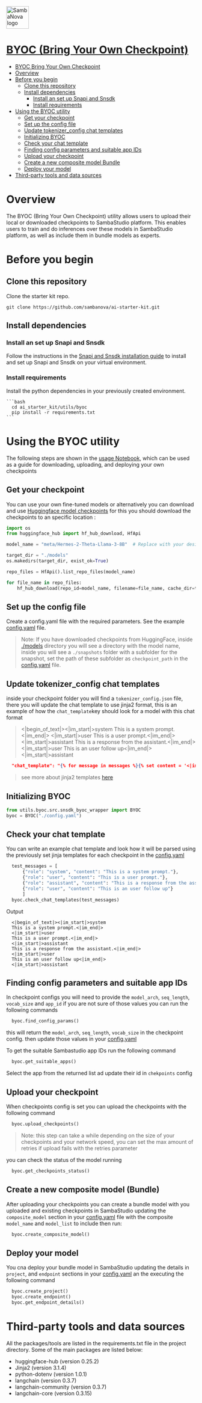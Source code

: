 <a href="https://sambanova.ai/">
<picture>
 <source media="(prefers-color-scheme: dark)" srcset="../../images/SambaNova-light-logo-1.png" height="60">
  <img alt="SambaNova logo" src="../images/SambaNova-dark-logo-1.png" height="60">
</picture>

BYOC (Bring Your Own Checkpoint)
======================

</a><!-- TOC -->

- [BYOC Bring Your Own Checkpoint](#byoc-bring-your-own-checkpoint)
- [Overview](#overview)
- [Before you begin](#before-you-begin)
    - [Clone this repository](#clone-this-repository)
    - [Install dependencies](#install-dependencies)
        - [Install an set up Snapi and Snsdk](#install-an-set-up-snapi-and-snsdk)
        - [Install requirements](#install-requirements)
- [Using the BYOC utility](#using-the-byoc-utility)
    - [Get your checkpoint](#get-your-checkpoint)
    - [Set up the config file](#set-up-the-config-file)
    - [Update tokenizer_config chat templates](#update-tokenizer_config-chat-templates)
    - [Initializing BYOC](#initializing-byoc)
    - [Check your chat template](#check-your-chat-template)
    - [Finding config parameters and suitable app IDs](#finding-config-parameters-and-suitable-app-ids)
    - [Upload your checkpoint](#upload-your-checkpoint)
    - [Create a new composite model Bundle](#create-a-new-composite-model-bundle)
    - [Deploy your model](#deploy-your-model)
- [Third-party tools and data sources](#third-party-tools-and-data-sources)

<!-- /TOC -->

# Overview
The BYOC (Bring Your Own Checkpoint) utility allows users to upload their local or downloaded checkpoints to SambaStudio platform. This enables users to train and do inferences over these models in SambaStudio platform, as well as include them in bundle models as experts.

# Before you begin

## Clone this repository

Clone the starter kit repo.
```
git clone https://github.com/sambanova/ai-starter-kit.git
```

## Install dependencies

### Install an set up Snapi and Snsdk
Follow the instructions in the [Snapi and Snsdk installation guide](https://docs.sambanova.ai/sambastudio/latest/cli-setup.html) to install and set up Snapi and Snsdk on your virtual environment.

### Install requirements
Install the python dependencies in your previously created environment.

    ```bash
      cd ai_starter_kit/utils/byoc
      pip install -r requirements.txt
    ``` 

# Using the BYOC utility

The following steps are shown in the [usage Notebook](./usage.ipynb), which can be used as a guide for downloading, uploading, and deploying your own checkpoints

## Get your checkpoint

You can use your own fine-tuned models or alternatively  you can download and use [Huggingface model checkpoints](https://huggingface.co/models?pipeline_tag=text-generation&sort=trending) for this you should download the checkpoints to an specific location :

```python
import os
from huggingface_hub import hf_hub_download, HfApi

model_name = "meta/Hermes-2-Theta-Llama-3-8B"  # Replace with your desired model

target_dir = "./models"  
os.makedirs(target_dir, exist_ok=True)

repo_files = HfApi().list_repo_files(model_name)

for file_name in repo_files:
    hf_hub_download(repo_id=model_name, filename=file_name, cache_dir=target_dir)
```

## Set up the config file

Create a config.yaml file with the required parameters. See the example [config.yaml](./config.yaml) file.

> Note: If you have downloaded checkpoints from HuggingFace, inside [./models](./models/) directory you will see a directory with the model name, inside you will see a `./snapshots` folder with a subfolder for the snapshot, set the path of these subfolder as `checkpoint_path` in the [config.yaml](./config.yaml) file.

## Update tokenizer_config chat templates

inside your checkpoint folder you will find a `tokenizer_config.json` file, there you will update the chat template to use jinja2 format, this is an example of how the `chat_template`key should look for a model with this chat format

><|begin_of_text|><|im_start|>system
This is a system prompt.<|im_end|>
<|im_start|>user
This is a user prompt.<|im_end|>
<|im_start|>assistant
This is a response from the assistant.<|im_end|>
<|im_start|>user
This is an user follow up<|im_end|>
<|im_start|>assistant

```json
  "chat_template": "{% for message in messages %}{% set content = '<|im_start|>' + message['role'] + '\n' + message['content'] | trim + '<|im_end|>'+'\n' %}{% if loop.index0 == 0 %}{% set content = bos_token + content %}{% endif %}{{ content }}{% endfor %}<|im_start|>assistant\n"
```

> see more about jinja2 templates [here](https://realpython.com/primer-on-jinja-templating/#get-started-with-jinja)

## Initializing BYOC

```python 
from utils.byoc.src.snsdk_byoc_wrapper import BYOC
byoc = BYOC("./config.yaml")
```

## Check your chat template

You can write an example chat template and look how it will be parsed using the previously set jinja templates for each checkpoint in the [config.yaml](./config.yaml)  

```python
  test_messages = [
      {"role": "system", "content": "This is a system prompt."},
      {"role": "user", "content": "This is a user prompt."},
      {"role": "assistant", "content": "This is a response from the assistant."},
      {"role": "user", "content": "This is an user follow up"}
      ]
  byoc.check_chat_templates(test_messages)
```

Output
```
  <|begin_of_text|><|im_start|>system
  This is a system prompt.<|im_end|>
  <|im_start|>user
  This is a user prompt.<|im_end|>
  <|im_start|>assistant
  This is a response from the assistant.<|im_end|>
  <|im_start|>user
  This is an user follow up<|im_end|>
  <|im_start|>assistant
```

## Finding config parameters and suitable app IDs

In checkpoint configs you will need to provide the `model_arch`, `seq_length`,  `vocab_size` and `app_id` if you are not sure of those values you can run the following commands

```python
  byoc.find_config_params()
```

this will return the `model_arch`, `seq_length`,  `vocab_size` in the checkpoint config. then update those values in your [config.yaml](./config.yaml)  

To get the suitable Sambastudio app IDs run the following command

```python
  byoc.get_suitable_apps()
```
Select the app from the returned list ad update their id in `chekpoints` config

## Upload your checkpoint

When checkpoints config is set you can upload the checkpoints with the following command

```python 
  byoc.upload_checkpoints()
```

> Note: this step can take a while depending on the size of your checkpoints and your network speed, you can set the max amount of retries if upload fails with the retries parameter

you can check the status of the model running

```python
  byoc.get_checkpoints_status()
```

## Create a new composite model (Bundle)

After uploading your checkpoints you can create a bundle model with you uploaded and existing checkpoints in SambaStudio updating the `composite_model` section in your [config.yaml](./config.yaml) file with the composite `model_name` and `model_list` to include then run:

```python
  byoc.create_composite_model()
```

## Deploy your model

You cna deploy your bundle model in SambaStudio updating the details in `project`, and `endpoint` sections in your [config.yaml](./config.yaml) an the executing the following command

```python
  byoc.create_project()
  byoc.create_endpoint()
  byoc.get_endpoint_details()
```

# Third-party tools and data sources

All the packages/tools are listed in the requirements.txt file in the project directory. Some of the main packages are listed below:

- huggingface-hub                (version 0.25.2)
- Jinja2                         (version 3.1.4)
- python-dotenv                  (version 1.0.1)
- langchain                      (version 0.3.7)
- langchain-community            (version 0.3.7)
- langchain-core                 (version 0.3.15)